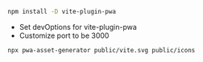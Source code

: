 ```sh
npm install -D vite-plugin-pwa
```

- Set devOptions for vite-plugin-pwa
- Customize port to be 3000

```sh
npx pwa-asset-generator public/vite.svg public/icons
```
